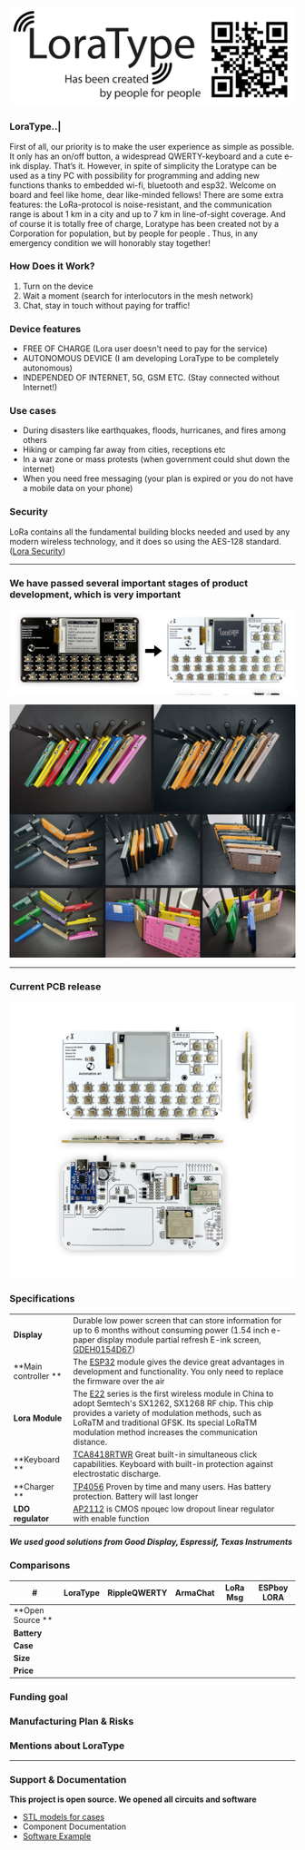 [![LoraType](https://raw.githubusercontent.com/AutomationArt/LoraType/main/Image/LoraType.png "LoraType")](https://raw.githubusercontent.com/AutomationArt/LoraType/main/Image/LoraType.png "LoraType")

### LoraType..|
First of all, our priority is to make the user experience as simple as possible. It only has an on/off button, a widespread QWERTY-keyboard and a cute e-ink display. That’s it. However, in spite of simplicity the Loratype can be used as a tiny PC with possibility for programming and adding new functions thanks to embedded wi-fi, bluetooth and esp32. Welcome on board and feel like home, dear like-minded fellows! There are some extra features: the LoRa-protocol is noise-resistant, and the communication range is about 1 km in a city and up to 7 km in line-of-sight coverage. And of course it is totally free of charge, Loratype has been created not by a Corporation for population, but by people for people . Thus, in any emergency condition we will honorably stay together!

### How Does it Work?
1. Turn on the device
2. Wait a moment (search for interlocutors in the mesh network)
3. Chat, stay in touch without paying for traffic!

### Device features
- FREE OF CHARGE (Lora user doesn't need to pay for the service)
- AUTONOMOUS DEVICE (I am developing LoraType to be completely autonomous)
- INDEPENDED OF INTERNET, 5G, GSM ETC. (Stay connected without Internet!)

### Use cases
- During disasters like earthquakes, floods, hurricanes, and fires among others
- Hiking or camping far away from cities, receptions etc
- In a war zone or mass protests (when government could shut down the internet)
- When you need free messaging (your plan is expired or you do not have a mobile data on your phone)

### Security
LoRa contains all the fundamental building blocks needed and used by any modern wireless technology, and it does so using the AES-128 standard. ([Lora Security](https://lora-alliance.org/wp-content/uploads/2020/11/lorawan_security_whitepaper.pdf "Lora Security"))

------------
### We have passed several important stages of product development, which is very important

[![LoraType](https://raw.githubusercontent.com/AutomationArt/LoraType/main/Image/LoraType_v1tov2.png "LoraTypePCB")](https://raw.githubusercontent.com/AutomationArt/LoraType/main/Image/LoraType_v1tov2.png "LoraTypePCB")

[![LoraType_Case](https://github.com/AutomationArt/LoraType/blob/main/3D%20model%20-%20Case/V1/LoraType_FirstCase.png "LoraTypePCB")](https://github.com/AutomationArt/LoraType/blob/main/3D%20model%20-%20Case/V1/LoraType_FirstCase.png "LoraTypePCB")

------------

### Current PCB release

[![LoraType](https://raw.githubusercontent.com/AutomationArt/LoraType/main/Image/LoraType_PCB.png "LoraTypePCB")](https://raw.githubusercontent.com/AutomationArt/LoraType/main/Image/LoraType_PCB.png "LoraTypePCB")

### Specifications

|   |   |
| ------------ | ------------ |
| **Display**  | Durable low power screen that can store information for up to 6 months without consuming power (1.54 inch e-paper display module partial refresh E-ink screen, [GDEH0154D67](https://www.good-display.com/product/1.54-inch-e-paper-display-module-partial-refresh-E-ink-screen,-GDEH0154D67-208.html "GDEH0154D67"))   |
| **Main controller ** | The [ESP32](https://www.espressif.com/sites/default/files/documentation/esp32-wroom-32e_esp32-wroom-32ue_datasheet_en.pdf "ESP32") module gives the device great advantages in development and functionality. You only need to replace the firmware over the air   |
| **Lora Module**  | The [E22](https://www.ebyte.com/en/product-view-news.aspx?id=437 "E22") series is the first wireless module in China to adopt Semtech's SX1262, SX1268 RF chip. This chip provides a variety of modulation methods, such as LoRaTM and traditional GFSK. Its special LoRaTM modulation method increases the communication distance.    |
| **Keyboard ** | [TCA8418RTWR](https://www.ti.com/product/TCA8418/part-details/TCA8418RTWR "TCA8418RTWR") Great built-in simultaneous click capabilities. Keyboard with built-in protection against electrostatic discharge.   |
| **Charger **| [TP4056](http://www.tp4056.com/datasheet/ "TP4056") Proven by time and many users. Has battery protection. Battery will last longer |
| **LDO regulator**  | [AP2112](https://www.digikey.com/en/products/detail/diodes-incorporated/AP2112K-3-3TRG1/4470746 "AP2112") is CMOS процес low dropout linear regulator with enable function  |

##### We used good solutions from Good Display, Espressif, Texas Instruments


### Comparisons
|   #| LoraType  |  RippleQWERTY  |   ArmaChat | LoRa Msg  | ESPboy LORA  |
| ------------ | ------------ | ------------ | ------------ | ------------ | ------------ |
| **Open Source ** |   |   |   |   |   |
|  **Battery** |   |   |   |   |   |
|  **Case** |   |   |   |   |   |
|  **Size** |   |   |   |   |   |
|  **Price** |   |   |   |   |   |

### Funding goal

### Manufacturing Plan & Risks

### Mentions about LoraType

------------

### Support & Documentation
**This project is open source. We opened all circuits and software**

- [STL models for cases](https://github.com/AutomationArt/LoraType/tree/main/3D%20model%20-%20Case "STL models for cases") 
- Component Documentation
- [Software Example](https://github.com/AutomationArt/LoraType/tree/main/Software "Software Example")